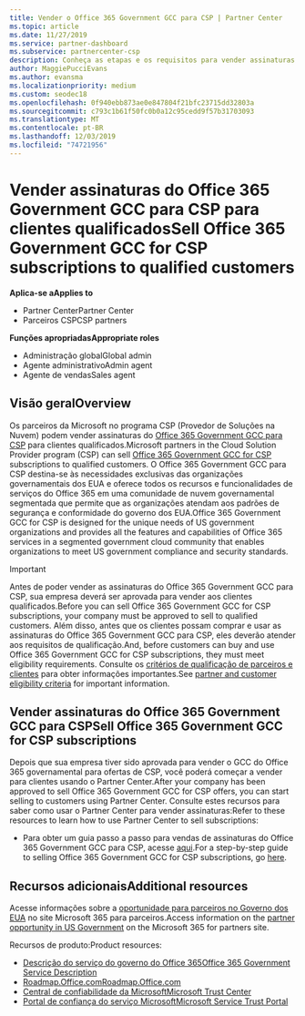 ```yaml
---
title: Vender o Office 365 Government GCC para CSP | Partner Center
ms.topic: article
ms.date: 11/27/2019
ms.service: partner-dashboard
ms.subservice: partnercenter-csp
description: Conheça as etapas e os requisitos para vender assinaturas para o GCC do Office 365 governamental para CSP para clientes ou prestadores de Estados Unidos qualificados do governo.
author: MaggiePucciEvans
ms.author: evansma
ms.localizationpriority: medium
ms.custom: seodec18
ms.openlocfilehash: 0f940ebb873ae0e847804f21bfc23715dd32803a
ms.sourcegitcommit: c793c1b61f50fc0b0a12c95cedd9f57b31703093
ms.translationtype: MT
ms.contentlocale: pt-BR
ms.lasthandoff: 12/03/2019
ms.locfileid: "74721956"
---
```

# <a name="sell-office-365-government-gcc-for-csp-subscriptions-to-qualified-customers"></a><span data-ttu-id="6d8bf-103">Vender assinaturas do Office 365 Government GCC para CSP para clientes qualificados</span><span class="sxs-lookup"><span data-stu-id="6d8bf-103">Sell Office 365 Government GCC for CSP subscriptions to qualified customers</span></span>

<span data-ttu-id="6d8bf-104">**Aplica-se a**</span><span class="sxs-lookup"><span data-stu-id="6d8bf-104">**Applies to**</span></span>

-  <span data-ttu-id="6d8bf-105">Partner Center</span><span class="sxs-lookup"><span data-stu-id="6d8bf-105">Partner Center</span></span>
-  <span data-ttu-id="6d8bf-106">Parceiros CSP</span><span class="sxs-lookup"><span data-stu-id="6d8bf-106">CSP partners</span></span>

<span data-ttu-id="6d8bf-107">**Funções apropriadas**</span><span class="sxs-lookup"><span data-stu-id="6d8bf-107">**Appropriate roles**</span></span>

- <span data-ttu-id="6d8bf-108">Administração global</span><span class="sxs-lookup"><span data-stu-id="6d8bf-108">Global admin</span></span>
- <span data-ttu-id="6d8bf-109">Agente administrativo</span><span class="sxs-lookup"><span data-stu-id="6d8bf-109">Admin agent</span></span>
- <span data-ttu-id="6d8bf-110">Agente de vendas</span><span class="sxs-lookup"><span data-stu-id="6d8bf-110">Sales agent</span></span>

## <a name="overview"></a><span data-ttu-id="6d8bf-111">Visão geral</span><span class="sxs-lookup"><span data-stu-id="6d8bf-111">Overview</span></span>

<span data-ttu-id="6d8bf-112">Os parceiros da Microsoft no programa CSP (Provedor de Soluções na Nuvem) podem vender assinaturas do [Office 365 Government GCC para CSP](https://www.microsoft.com/microsoft-365/partners/governmentforCSP) para clientes qualificados.</span><span class="sxs-lookup"><span data-stu-id="6d8bf-112">Microsoft partners in the Cloud Solution Provider program (CSP) can sell [Office 365 Government GCC for CSP](https://www.microsoft.com/microsoft-365/partners/governmentforCSP) subscriptions to qualified customers.</span></span> <span data-ttu-id="6d8bf-113">O Office 365 Government GCC para CSP destina-se às necessidades exclusivas das organizações governamentais dos EUA e oferece todos os recursos e funcionalidades de serviços do Office 365 em uma comunidade de nuvem governamental segmentada que permite que as organizações atendam aos padrões de segurança e conformidade do governo dos EUA.</span><span class="sxs-lookup"><span data-stu-id="6d8bf-113">Office 365 Government GCC for CSP is designed for the unique needs of US government organizations and provides all the features and capabilities of Office 365 services in a segmented government cloud community that enables organizations to meet US government compliance and security standards.</span></span> 

>[!IMPORTANT] 
><span data-ttu-id="6d8bf-114">Antes de poder vender as assinaturas do Office 365 Government GCC para CSP, sua empresa deverá ser aprovada para vender aos clientes qualificados.</span><span class="sxs-lookup"><span data-stu-id="6d8bf-114">Before you can sell Office 365 Government GCC for CSP subscriptions, your company must be approved to sell to qualified customers.</span></span> <span data-ttu-id="6d8bf-115">Além disso, antes que os clientes possam comprar e usar as assinaturas do Office 365 Government GCC para CSP, eles deverão atender aos requisitos de qualificação.</span><span class="sxs-lookup"><span data-stu-id="6d8bf-115">And, before customers can buy and use Office 365 Government GCC for CSP subscriptions, they must meet eligibility requirements.</span></span> <span data-ttu-id="6d8bf-116">Consulte os [critérios de qualificação de parceiros e clientes](csp-gcc-validate.md) para obter informações importantes.</span><span class="sxs-lookup"><span data-stu-id="6d8bf-116">See [partner and customer eligibility criteria](csp-gcc-validate.md) for important information.</span></span>


## <a name="sell-office-365-government-gcc-for-csp-subscriptions"></a><span data-ttu-id="6d8bf-117">Vender assinaturas do Office 365 Government GCC para CSP</span><span class="sxs-lookup"><span data-stu-id="6d8bf-117">Sell Office 365 Government GCC for CSP subscriptions</span></span>

<span data-ttu-id="6d8bf-118">Depois que sua empresa tiver sido aprovada para vender o GCC do Office 365 governamental para ofertas de CSP, você poderá começar a vender para clientes usando o Partner Center.</span><span class="sxs-lookup"><span data-stu-id="6d8bf-118">After your company has been approved to sell Office 365 Government GCC for CSP offers, you can start selling to customers using Partner Center.</span></span> <span data-ttu-id="6d8bf-119">Consulte estes recursos para saber como usar o Partner Center para vender assinaturas:</span><span class="sxs-lookup"><span data-stu-id="6d8bf-119">Refer to these resources to learn how to use Partner Center to sell subscriptions:</span></span> 

-   <span data-ttu-id="6d8bf-120">Para obter um guia passo a passo para vendas de assinaturas do Office 365 Government GCC para CSP, acesse [aqui](https://go.microsoft.com/fwlink/?linkid=2007323).</span><span class="sxs-lookup"><span data-stu-id="6d8bf-120">For a step-by-step guide to selling Office 365 Government GCC for CSP subscriptions, go [here](https://go.microsoft.com/fwlink/?linkid=2007323).</span></span>  


## <a name="additional-resources"></a><span data-ttu-id="6d8bf-121">Recursos adicionais</span><span class="sxs-lookup"><span data-stu-id="6d8bf-121">Additional resources</span></span>

<span data-ttu-id="6d8bf-122">Acesse informações sobre a [oportunidade para parceiros no Governo dos EUA](https://www.microsoft.com/microsoft-365/partners/governmentforCSP) no site Microsoft 365 para parceiros.</span><span class="sxs-lookup"><span data-stu-id="6d8bf-122">Access information on the [partner opportunity in US Government](https://www.microsoft.com/microsoft-365/partners/governmentforCSP) on the Microsoft 365 for partners site.</span></span>

<span data-ttu-id="6d8bf-123">Recursos de produto:</span><span class="sxs-lookup"><span data-stu-id="6d8bf-123">Product resources:</span></span>

- [<span data-ttu-id="6d8bf-124">Descrição do serviço do governo do Office 365</span><span class="sxs-lookup"><span data-stu-id="6d8bf-124">Office 365 Government Service Description</span></span>](https://technet.microsoft.com/library/mt774581.aspx)
- [<span data-ttu-id="6d8bf-125">Roadmap.Office.com</span><span class="sxs-lookup"><span data-stu-id="6d8bf-125">Roadmap.Office.com</span></span>](https://products.office.com/business/office-365-roadmap)
- [<span data-ttu-id="6d8bf-126">Central de confiabilidade da Microsoft</span><span class="sxs-lookup"><span data-stu-id="6d8bf-126">Microsoft Trust Center</span></span>](https://www.microsoft.com/TrustCenter/)
- [<span data-ttu-id="6d8bf-127">Portal de confiança do serviço Microsoft</span><span class="sxs-lookup"><span data-stu-id="6d8bf-127">Microsoft Service Trust Portal</span></span>](https://aka.ms/STP)

